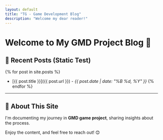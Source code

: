 ```yaml
---
layout: default
title: "TG - Game Development Blog"
description: "Welcome my dear reader!"
---
```



# Welcome to My GMD Project Blog 🚀
<!-- This is a simple Jekyll-powered blog hosted on **GitHub Pages**. -->

## 📌 Recent Posts (Static Test)
{% for post in site.posts %}
- [{{ post.title }}]({{ post.url }}) - *{{ post.date | date: "%B %d, %Y" }}*
  {% endfor %}
---

## 📖 About This Site
I'm documenting my journey in **GMD game project**, sharing insights about the process.

<!--
🌟 **Want to explore?** Check out:
- [Latest Articles](/blog)
- [About Me](/about)
- [Contact](/contact)
-->
Enjoy the content, and feel free to reach out! 😊

<link rel="stylesheet" type="text/css" href="assets/css/style.css">